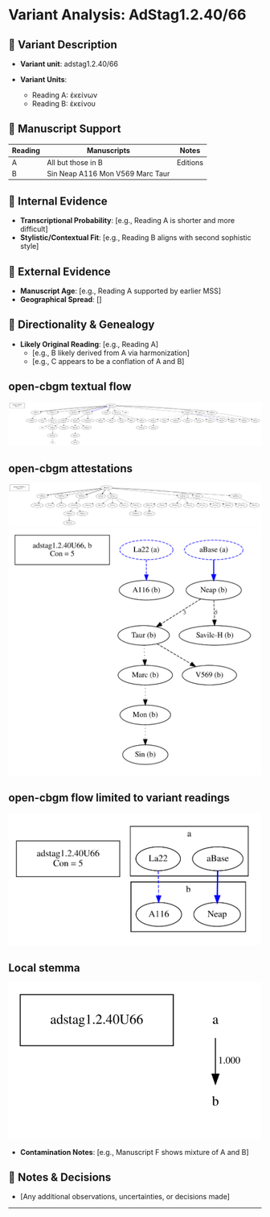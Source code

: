 # Variant Analysis: AdStag1.2.40/66

## 📌 Variant Description
- **Variant unit**: adstag1.2.40/66

- **Variant Units**: 
  - Reading A: ἐκείνων
  - Reading B: ἐκείνου

## 🧬 Manuscript Support
| Reading | Manuscripts | Notes |
|--------|-------------|-------|
| A      | All but those in B | Editions |
| B      | Sin Neap A116 Mon V569 Marc Taur |  |

## 🧠 Internal Evidence
- **Transcriptional Probability**: [e.g., Reading A is shorter and more difficult]
- **Stylistic/Contextual Fit**: [e.g., Reading B aligns with second sophistic style]

## 🧭 External Evidence
- **Manuscript Age**: [e.g., Reading A supported by earlier MSS]
- **Geographical Spread**: []

## 🔄 Directionality & Genealogy
- **Likely Original Reading**: [e.g., Reading A]
  - [e.g., B likely derived from A via harmonization]
  - [e.g., C appears to be a conflation of A and B]
## open-cbgm textual flow ##
![adstag1.2.40U66](flow/adstag1.2.40U66-textual-flow.svg "adstag1.2.40U66")
## open-cbgm attestations ##
![adstag1.2.40U66Ra](attestations/adstag1.2.40U66Ra-coherence-attestations.svg "adstag1.2.40U66Ra")
![adstag1.2.40U66Rb](attestations/adstag1.2.40U66Rb-coherence-attestations.svg "adstag1.2.40U66Rb")
## open-cbgm flow limited to variant readings ##
![adstag1.2.40U66](variants/adstag1.2.40U66-coherence-variants.svg "adstag1.2.40U66")
## Local stemma ##
![adstag1.2.40U66](local/adstag1.2.40U66-local-stemma.svg "adstag1.2.40U66")

- **Contamination Notes**: [e.g., Manuscript F shows mixture of A and B]

## 📝 Notes & Decisions
- [Any additional observations, uncertainties, or decisions made]

---